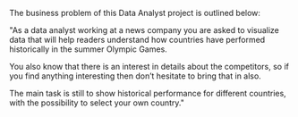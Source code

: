 The business problem of this Data Analyst project is outlined below:

"As a data analyst working at a news company you are asked to visualize data that will help readers understand how countries have performed historically in the summer Olympic Games.

You also know that there is an interest in details about the competitors, so if you find anything interesting then don’t hesitate to bring that in also. 

The main task is still to show historical performance for different countries, with the possibility to select your own country."
